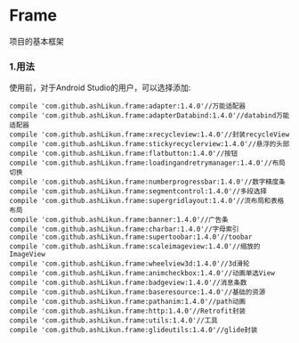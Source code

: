 # **Frame**
项目的基本框架


### 1.用法
使用前，对于Android Studio的用户，可以选择添加:
    
	compile 'com.github.ashLikun.frame:adapter:1.4.0'//万能适配器
	compile 'com.github.ashLikun.frame:adapterDatabind:1.4.0'//databind万能适配器
	compile 'com.github.ashLikun.frame:xrecycleview:1.4.0'//封装recycleView
	compile 'com.github.ashLikun.frame:stickyrecyclerview:1.4.0'//悬浮的头部
	compile 'com.github.ashLikun.frame:flatbutton:1.4.0'//按钮
	compile 'com.github.ashLikun.frame:loadingandretrymanager:1.4.0'//布局切换
	compile 'com.github.ashLikun.frame:numberprogressbar:1.4.0'//数字精度条
	compile 'com.github.ashLikun.frame:segmentcontrol:1.4.0'//多段选择
	compile 'com.github.ashLikun.frame:supergridlayout:1.4.0'//流布局和表格布局
	compile 'com.github.ashLikun.frame:banner:1.4.0'//广告条
	compile 'com.github.ashLikun.frame:charbar:1.4.0'//字母索引
	compile 'com.github.ashLikun.frame:supertoobar:1.4.0'//toobar
	compile 'com.github.ashLikun.frame:scaleimageview:1.4.0'//缩放的ImageView
	compile 'com.github.ashLikun.frame:wheelview3d:1.4.0'//3d滑轮
	compile 'com.github.ashLikun.frame:animcheckbox:1.4.0'//动画单选View
	compile 'com.github.ashLikun.frame:badgeview:1.4.0'//消息条数
	compile 'com.github.ashLikun.frame:baseresource:1.4.0'//基础的资源
	compile 'com.github.ashLikun.frame:pathanim:1.4.0'//path动画
	compile 'com.github.ashLikun.frame:http:1.4.0'//Retrofit封装
	compile 'com.github.ashLikun.frame:utils:1.4.0'//工具
	compile 'com.github.ashLikun.frame:glideutils:1.4.0'//glide封装
